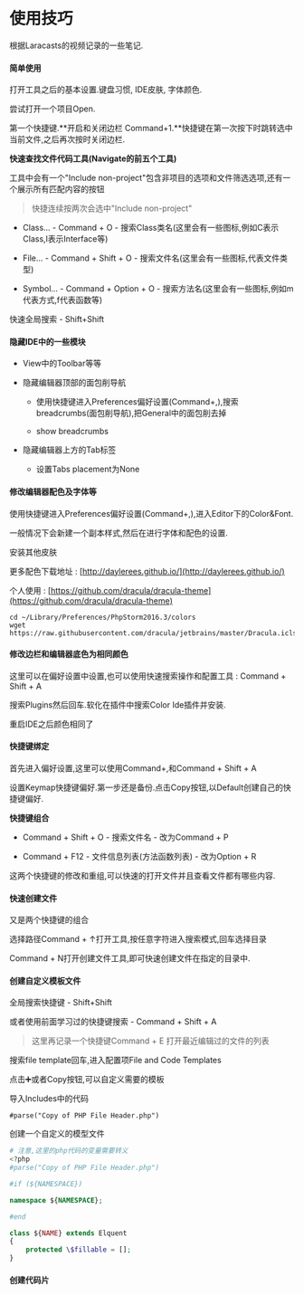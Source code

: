 # 使用技巧

根据Laracasts的视频记录的一些笔记.

#### 简单使用

打开工具之后的基本设置.键盘习惯, IDE皮肤, 字体颜色.

尝试打开一个项目Open.

第一个快捷键.**开启和关闭边栏 Command+1.**快捷键在第一次按下时跳转选中当前文件,之后再次按时关闭边栏.

**快速查找文件代码工具\(Navigate的前五个工具\)**

工具中会有一个"Include non-project"包含非项目的选项和文件筛选选项,还有一个展示所有匹配内容的按钮

> 快捷连续按两次会选中"Include non-project"

* Class... - Command + O - 搜索Class类名\(这里会有一些图标,例如C表示Class,I表示Interface等\)

* File... - Command + Shift + O - 搜索文件名\(这里会有一些图标,代表文件类型\)

* Symbol... - Command + Option + O - 搜索方法名\(这里会有一些图标,例如m代表方式,f代表函数等\)

快速全局搜索 - Shift+Shift

#### 隐藏IDE中的一些模块

* View中的Toolbar等等

* 隐藏编辑器顶部的面包削导航

  * 使用快捷键进入Preferences偏好设置\(Command+,\),搜索breadcrumbs\(面包削导航\),把General中的面包削去掉

  * show breadcrumbs

* 隐藏编辑器上方的Tab标签

  * 设置Tabs placement为None

#### 修改编辑器配色及字体等

使用快捷键进入Preferences偏好设置\(Command+,\),进入Editor下的Color&Font.

一般情况下会新建一个副本样式,然后在进行字体和配色的设置.

安装其他皮肤

更多配色下载地址 : [http://daylerees.github.io/](http://daylerees.github.io/)

个人使用 : [https://github.com/dracula/dracula-theme](https://github.com/dracula/dracula-theme)

```
cd ~/Library/Preferences/PhpStorm2016.3/colors
wget https://raw.githubusercontent.com/dracula/jetbrains/master/Dracula.icls
```

#### 修改边栏和编辑器底色为相同颜色

这里可以在偏好设置中设置,也可以使用快速搜索操作和配置工具 : Command + Shift + A

搜索Plugins然后回车.软化在插件中搜索Color Ide插件并安装.

重启IDE之后颜色相同了

#### 快捷键绑定

首先进入偏好设置,这里可以使用Command+,和Command + Shift + A

设置Keymap快捷键偏好.第一步还是备份.点击Copy按钮,以Default创建自己的快捷键偏好.

**快捷键组合**

* Command + Shift + O - 搜索文件名 - 改为Command + P

* Command + F12 - 文件信息列表\(方法函数列表\) - 改为Option + R

这两个快捷键的修改和重组,可以快速的打开文件并且查看文件都有哪些内容.

#### 快速创建文件

又是两个快捷键的组合

选择路径Command + ↑打开工具,按任意字符进入搜索模式,回车选择目录

Command + N打开创建文件工具,即可快速创建文件在指定的目录中.

#### 创建自定义模板文件

全局搜索快捷键 - Shift+Shift

或者使用前面学习过的快捷键搜索 - Command + Shift + A

> 这里再记录一个快捷键Command + E 打开最近编辑过的文件的列表

搜索file template回车,进入配置项File and Code Templates

点击➕或者Copy按钮,可以自定义需要的模板

导入Includes中的代码

```
#parse("Copy of PHP File Header.php")
```

创建一个自定义的模型文件

```php
# 注意,这里的php代码的变量需要转义
<?php
#parse("Copy of PHP File Header.php")

#if (${NAMESPACE})

namespace ${NAMESPACE};

#end

class ${NAME} extends Elquent
{
    protected \$fillable = [];
}
```

#### 创建代码片



